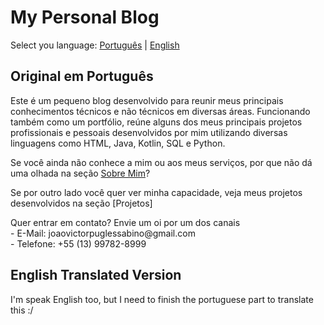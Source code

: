 # My Personal Blog

Select you language: [Português](#original-em-português) | [English](#english-translated-version)

## Original em Português
Este é um pequeno blog desenvolvido para reunir meus principais conhecimentos técnicos e não técnicos em diversas áreas. Funcionando também como um portfólio, reúne alguns dos meus principais projetos profissionais e pessoais desenvolvidos por mim utilizando diversas linguagens como HTML, Java, Kotlin, SQL e Python.

Se você ainda não conhece a mim ou aos meus serviços, por que não dá uma olhada na seção [Sobre Mim]()?

Se por outro lado você quer ver minha capacidade, veja meus projetos desenvolvidos na seção [Projetos]

<p>Quer entrar em contato? Envie um oi por um dos canais<br>
 - E-Mail: joaovictorpuglessabino@gmail.com<br>
 - Telefone: +55 (13) 99782-8999</p>

## English Translated Version
I'm speak English too, but I need to finish the portuguese part to translate this :/